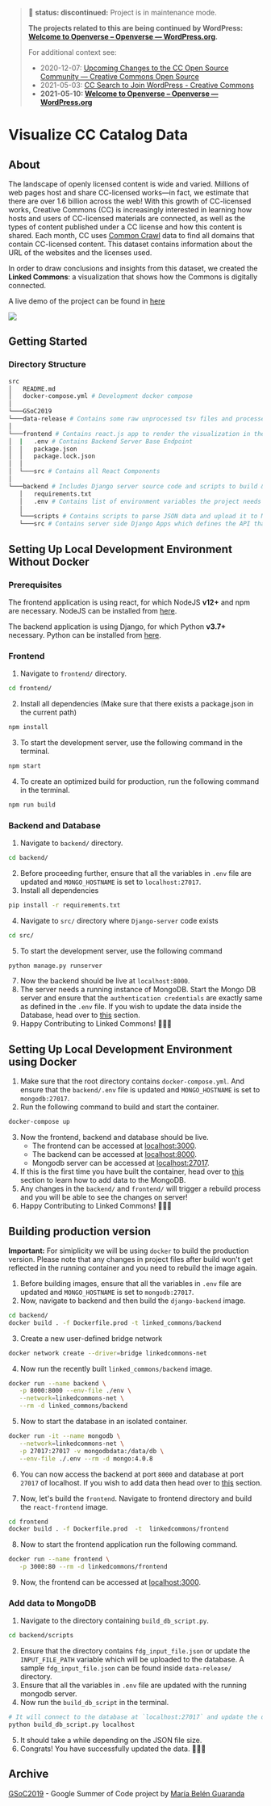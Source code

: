 > 🙅 **status: discontinued:** Project is in maintenance mode.
>
> **The projects related to this are being continued by WordPress: [Welcome to Openverse – Openverse — WordPress.org](https://make.wordpress.org/openverse/2021/05/11/hello-world/).**
>
> For additional context see:
> - 2020-12-07: [Upcoming Changes to the CC Open Source Community — Creative Commons Open Source](https://opensource.creativecommons.org/blog/entries/2020-12-07-upcoming-changes-to-community/)
> - 2021-05-03: [CC Search to Join WordPress - Creative Commons](https://creativecommons.org/2021/05/03/cc-search-to-join-wordpress/)
> - **2021-05-10: [Welcome to Openverse – Openverse — WordPress.org](https://make.wordpress.org/openverse/2021/05/11/hello-world/)**

# Visualize CC Catalog Data

## About

The landscape of openly licensed content is wide and varied. Millions of web pages host and share CC-licensed works—in fact, we estimate that there are over 1.6 billion across the web! With this growth of CC-licensed works, Creative Commons (CC) is increasingly interested in learning how hosts and users of CC-licensed materials are connected, as well as the types of content published under a CC license and how this content is shared. Each month, CC uses [Common Crawl](https://commoncrawl.org/) data to find all domains that contain CC-licensed content. This dataset contains information about the URL of the websites and the licenses used. 

In order to draw conclusions and insights from this dataset, we created the **Linked Commons**: a visualization that shows how the Commons is digitally connected.

A live demo of the project can be found in [here](http://dataviz.creativecommons.engineering/)

![](https://opensource.creativecommons.org/blog/entries/linked-commons-gsoc-wrap-up/design-light.png)

## Getting Started

### Directory Structure
```bash
src
│   README.md
│   docker-compose.yml # Development docker compose
│
└───GSoC2019
└───data-release # Contains some raw unprocessed tsv files and processed output JSON files
│
└───frontend # Contains react.js app to render the visualization in the browser.
│  |   .env # Contains Backend Server Base Endpoint
│  │   package.json
│  │   package.lock.json
│  │
│  └───src # Contains all React Components
│  
└───backend # Includes Django server source code and scripts to build & update the database. 
   │   requirements.txt
   │   .env # Contains list of environment variables the project needs
   │
   └───scripts # Contains scripts to parse JSON data and upload it to MongoDB server
   └───src # Contains server side Django Apps which defines the API that feeds data to the visualization 
```


## Setting Up Local Development Environment Without Docker

### Prerequisites

The frontend application is using react, for which NodeJS **v12+** and npm are necessary. NodeJS can be installed from [here](https://nodejs.org/en/).

The backend application is using Django, for which Python **v3.7+** necessary. Python can be installed from [here](https://www.python.org/downloads/).

### Frontend
1. Navigate to `frontend/` directory.
```bash
cd frontend/
```
2. Install all dependencies (Make sure that there exists a package.json in the current path)
```bash
npm install
```
3. To start the development server, use the following command in the terminal.
```bash
npm start
```
4. To create an optimized build for production, run the following command in the terminal.
```bash
npm run build
```

### Backend and Database


1. Navigate to `backend/` directory.
```bash
cd backend/
```
2. Before proceeding further, ensure that all the variables in `.env` file are updated and `MONGO_HOSTNAME` is set to `localhost:27017`.
3. Install all dependencies
```bash
pip install -r requirements.txt
```
4. Navigate to `src/` directory where `Django-server` code exists
```bash
cd src/
```
5. To start the development server, use the following command
```bash
python manage.py runserver
```
7. Now the backend should be live at `localhost:8000`.
8. The server needs a running instance of MongoDB. Start the Mongo DB server and ensure that the `authentication credentials` are exactly same as defined in the `.env` file. If you wish to update the data inside the Database, head over to [this](#add-data-to-mongodb) section.
9. Happy Contributing to Linked Commons! 🚀🚀🚀


## Setting Up Local Development Environment using Docker

1. Make sure that the root directory contains `docker-compose.yml`. And ensure that the `backend/.env` file is updated and `MONGO_HOSTNAME` is set to `mongodb:27017`.
2. Run the following command to build and start the container.
```bash
docker-compose up
```
3. Now the frontend, backend and database should be live.
   - The frontend can be accessed at [localhost:3000](http://localhost:3000/).
   - The backend can be accessed at [localhost:8000](http://localhost:8000/).
   - Mongodb server can be accessed at [localhost:27017](http://localhost:27017/).
4. If this is the first time you have built the container, head over to [this](#add-data-to-mongodb) section to learn how to add data to the MongoDB.
5. Any changes in the `backend/` and `frontend/` will trigger a rebuild process and you will be able to see the changes on server! 
6. Happy Contributing to Linked Commons! 🚀🚀🚀



## Building production version

**Important:** For simiplicity we will be using `docker` to build the production version. Please note that any changes in project files after build won't get reflected in the running container and you need to rebuild the image again. 

1. Before building images, ensure that all the variables in `.env` file are updated and `MONGO_HOSTNAME` is set to `mongodb:27017`.
2. Now, navigate to backend and then build the `django-backend` image.
```bash
cd backend/
docker build . -f Dockerfile.prod -t linked_commons/backend
```
3. Create a new user-defined bridge network
```bash
docker network create --driver=bridge linkedcommons-net
```
4. Now run the recently built `linked_commons/backend` image.
```bash
docker run --name backend \
   -p 8000:8000 --env-file ./env \
   --network=linkedcommons-net \
   --rm -d linked_commons/backend
```
5. Now to start the database in an isolated container.
```bash
docker run -it --name mongodb \
   --network=linkedcommons-net \
   -p 27017:27017 -v mongodbdata:/data/db \
   --env-file ./.env --rm -d mongo:4.0.8
```
6. You can now access the backend at port `8000` and database at port `27017` of localhost. If you wish to add data then head over to [this](#add-data-to-mongodb) section.

7. Now, let's build the `frontend`. Navigate to frontend directory and build the `react-frontend` image.
```bash
cd frontend
docker build . -f Dockerfile.prod  -t  linkedcommons/frontend
```
8. Now to start the frontend application run the following command.
```bash
docker run --name frontend \
   -p 3000:80 --rm -d linkedcommons/frontend
```
9. Now, the frontend can be accessed at [localhost:3000](http://localhost:3000/).


### Add data to MongoDB
1. Navigate to the directory containing `build_db_script.py`.
```bash
cd backend/scripts
```
2. Ensure that the directory contains `fdg_input_file.json` or update the `INPUT_FILE_PATH` variable which will be uploaded to the database. A sample `fdg_input_file.json` can be found inside `data-release/` directory.
3. Ensure that all the variables in `.env` file are updated with the running mongodb server.
4. Now run the `build_db_script` in the terminal. 
```bash
# It will connect to the database at `localhost:27017` and update the data. 
python build_db_script.py localhost
```
5. It should take a while depending on the JSON file size. 
6. Congrats! You have successfully updated the data. 🎉🎉🎉


## Archive

[GSoC2019](https://github.com/creativecommons/cccatalog-dataviz/tree/master/GSoC2019) - Google Summer of Code project by [María Belén Guaranda](https://github.com/soccerdroid)
